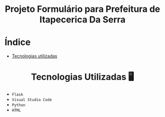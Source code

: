 <h1 align="center"> Projeto Formulário para Prefeitura de Itapecerica Da Serra</h1> 

# Índice 

* [Tecnologias utilizadas](#tecnologias-utilizadas)




<h1 align="center">
Tecnologias Utilizadas 🖥️
</h1>

-  `Flask`
-  `Visual Studio Code`
-  `Python`
-  `HTML` 
